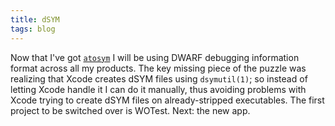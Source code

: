 ```yaml
---
title: dSYM
tags: blog
---
```


Now that I've got [`atosym`](http://wincent.com/a/products/atosym/) I will be using DWARF debugging information format across all my products. The key missing piece of the puzzle was realizing that Xcode creates dSYM files using `dsymutil(1)`; so instead of letting Xcode handle it I can do it manually, thus avoiding problems with Xcode trying to create dSYM files on already-stripped executables. The first project to be switched over is WOTest. Next: the new app.
